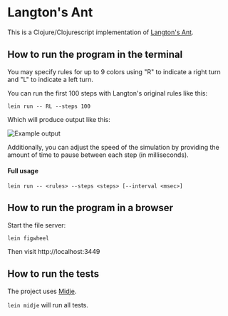 # Langton's Ant

This is a Clojure/Clojurescript implementation of [Langton's Ant](https://en.wikipedia.org/wiki/Langton's_ant).

## How to run the program in the terminal

You may specify rules for up to 9 colors using "R" to indicate a right turn and "L" to indicate a left turn.

You can run the first 100 steps with Langton's original rules like this:

`lein run -- RL --steps 100`

Which will produce output like this:

![Example output](https://www.dropbox.com/s/8pn6oyepn6rra34/langton-term.gif?raw=1&dl=0&size=1280x960&size_mode=3)

Additionally, you can adjust the speed of the simulation by providing the amount of time to pause between each step (in milliseconds).

#### Full usage

`lein run -- <rules> --steps <steps> [--interval <msec>]`

## How to run the program in a browser

Start the file server:

`lein figwheel`

Then visit http://localhost:3449

## How to run the tests

The project uses [Midje](https://github.com/marick/Midje/).

`lein midje` will run all tests.
